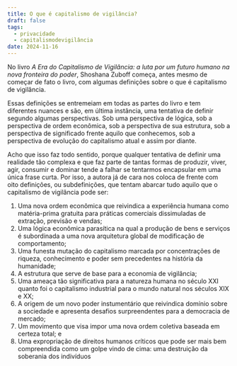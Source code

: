 ```yaml
---
title: O que é capitalismo de vigilância?
draft: false
tags:
  - privacidade
  - capitalismodevigilância
date: 2024-11-16
---
```

No livro *A Era do Capitalismo de Vigilância: a luta por um futuro humano na nova fronteira do poder*, Shoshana Zuboff começa, antes mesmo de começar de fato o livro, com algumas definições sobre o que é capitalismo de vigilância.

Essas definições se entremeiam em todas as partes do livro e tem diferentes nuances e são, em última instância, uma tentativa de definir segundo algumas perspectivas. Sob uma perspectiva de lógica, sob a perspectiva de ordem econômica, sob a perspectiva de sua estrutura, sob a perspectiva de significado frente aquilo que conhecemos, sob a perspectiva de evolução do capitalismo atual e assim por diante.

Acho que isso faz todo sentido, porque qualquer tentativa de definir uma realidade tão complexa e que faz parte de tantas formas de produzir, viver, agir, consumir e dominar tende a falhar se tentarmos encapsular em uma única frase curta. Por isso, a autora já de cara nos coloca de frente com oito definições, ou subdefinições,  que tentam abarcar tudo aquilo que o capitalismo de vigilância pode ser:

1. Uma nova ordem econômica que reivindica a experiência humana como matéria-prima gratuita para práticas comerciais dissimuladas de extração, previsão e vendas;
2. Uma lógica econômica parasítica na qual a produção de bens e serviços é subordinada a uma nova arquitetura global de modificação de comportamento;
3. Uma funesta mutação do capitalismo marcada por concentrações de riqueza, conhecimento e poder sem precedentes na história da humanidade;
4. A estrutura que serve de base para a economia de vigilância;
5. Uma ameaça tão significativa para a natureza humana no século XXI quanto foi o capitalismo industrial para o mundo natural nos séculos XIX e XX;
6. A origem de um novo poder instumentário que reivindica domínio sobre a sociedade e apresenta desafios surpreendentes para a democracia de mercado;
7. Um movimento que visa impor uma nova ordem coletiva baseada em certeza total; e
8. Uma expropriação de direitos humanos críticos que pode ser mais bem compreendida como um golpe vindo de cima: uma destruição da soberania dos indivíduos 
